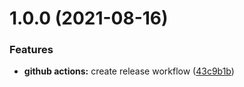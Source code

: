 # 1.0.0 (2021-08-16)


### Features

* **github actions:** create release workflow ([43c9b1b](https://github.com/jubilee-works/eslint-config-timetree/commit/43c9b1ba465165eaa97ad06289a3a99e69bc1095))
